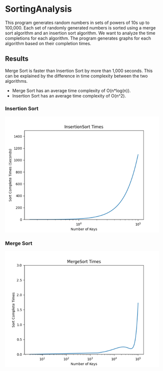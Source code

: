 # SortingAnalysis
This program generates random numbers in sets of powers of 10s up to 100,000. Each set of randomly generated numbers is sorted using a merge sort algorithm and an insertion sort algorithm. We want to analyze the time completions for each algorithm. The program generates graphs for each algorithm based on their completion times. <br />

## Results

Merge Sort is faster than Insertion Sort by more than 1,000 seconds. This can be explained by the difference in time complexity between the two algorithms. <br />

* Merge Sort has an average time complexity of O(n*log(n)). <br />
* Insertion Sort has an average time complexity of O(n^2). <br />

### Insertion Sort
![Sample Image](https://github.com/JoseSilvestreBautista/SortingAnalysis/blob/master/images/insertionSortTimePlot.png)

### Merge Sort
![Sample Image](https://github.com/JoseSilvestreBautista/SortingAnalysis/blob/master/images/mergeSortTimePlot.png)
